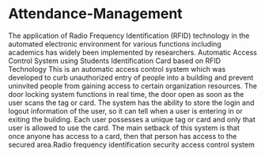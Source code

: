 # Attendance-Management
The application of Radio Frequency Identification (RFID) technology in the automated electronic environment for various functions including academics has widely been implemented by researchers. Automatic Access Control System using Students Identification Card based on RFID Technology This is an automatic access control system which was developed to curb unauthorized entry of people into a building and prevent uninvited people from gaining access to certain organization resources. The door locking system functions in real time, the door open as soon as the user scans the tag or card. The system has the ability to store the login and logout information of the user, so it can tell when a user is entering in or exiting the building. Each user possesses a unique tag or card and only that user is allowed to use the card. The main setback of this system is that once anyone has access to a card, then that person has access to the secured area.Radio frequency identification security access control system
